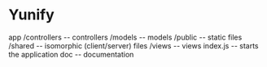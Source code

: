 # Yunify

app
	/controllers	-- controllers
	/models			-- models
	/public			-- static files
	/shared			-- isomorphic (client/server) files
	/views			-- views
	index.js		-- starts the application
doc					-- documentation
